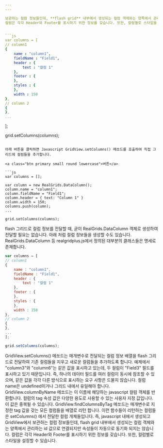 ```yaml
---
---

보관하는 컬럼 정보들인데, **flash grid** 내부에서 생성되는 컬럼 객체와는 양쪽에서 관리하는 id 값으로 연결되지만 속성들이 자동으로 동기화 되지는 않습니다.
컬럼은 각각 Header와 Footer를 표시하기 위한 정보를 갖습니다. 또한, 컬럼별로 스타일을 설정할 수 있습니다.


```js
var columns = [
// column1
{
    name : "column1",
    fieldName : "Field1",
    header : {
        text : "컬럼 1"
    },
    footer : {
    },
    styles : {
    },
    width : 150
},
// column 2
{
},
...
```

];

grid.setColumns(columns);
```

아래 버튼을 클릭하면 Javascript GridView.setColumns() 메쏘드를 호출하여 직접 그리드에 컬럼들을 추가합니다.

<a class="btn primary small round lowercase">버튼</a>

```js
var columns = [];

var column = new RealGrids.DataColumn();
column.name = "column1";
column.fieldName = "Field1";
column.header = { text: "Column 1" }
column.width = 150;
columns.push(column);
...

grid.setColumns(columns);
```

flash 그리드로 컬럼 정보를 전달할 때, 굳이 RealGrids.DataColumn 객체로 생성하여 전달할 필요는 없습니다. 아래 처럼 컬럼 정보들을 생성할 수도 있습니다. RealGrids.DataColumn 등 realgridplus.js에서 정의된 대부분의 클래스들은 명세로 존재합니다.

```js
var columns = [
// column1
{
    name : "column1",
    fieldName : "Field1",
    header : {
        text : "컬럼 1"
    },
    footer : {
    },
    styles : {
    },
    width : 150
},
// column 2
{
},
...
];

grid.setColumns(columns);
```

GridView.setColumns() 메쏘드는 매개변수로 전달되는 컬럼 정보 배열을 flash 그리드로 전달하여 기존 컬럼들을 지우고 새로운 컬럼들을 추가하도록 합니다. 예제에서 "column3"와 "column6"는 같은 값을 표시하고 있는데, 두 컬럼이 "Field3" 필드를 표시하고 있기 때문입니다. 즉, 하나의 데이터 필드를 여러 컬럼이 동시에 참조할 수 있으며, 같은 값을 각각 다른 방식으로 표시하는 요구 사항은 드물지 않습니다.
컬럼 name은 undefined이거나 그리드 내에서 유일해야 합니다. GridView.columnByName 메쏘드는 이 이름에 해당하는 javascript 컬럼 객체를 반환합니다. 컬럼의 tag 속성 값은 다양한 용도로 사용할 수 있는 사용자 지정 값입니다. 이 값은 중복될 수 있습니다. GridView.findColumnsByTag 메쏘드는 매개변수로 지정한 tag 값을 갖는 모든 컬럼들을 배열로 리턴 합니다. 이런 함수들이 리턴하는 컬럼들은 setColumns() 에서 전달한 컬럼 개체들입니다. 즉, javascript 내에서 생성되고 GridView에서 보관하는 컬럼 정보들인데, flash grid 내부에서 생성되는 컬럼 객체와는 양쪽에서 관리하는 id 값으로 연결되지만 속성들이 자동으로 동기화 되지는 않습니다.
컬럼은 각각 Header와 Footer를 표시하기 위한 정보를 갖습니다. 또한, 컬럼별로 스타일을 설정할 수 있습니다.
